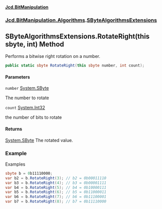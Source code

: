 #### [Jcd.BitManipulation](index.md 'index')

### [Jcd.BitManipulation.Algorithms](Jcd.BitManipulation.Algorithms.md 'Jcd.BitManipulation.Algorithms').[SByteAlgorithmsExtensions](Jcd.BitManipulation.Algorithms.SByteAlgorithmsExtensions.md 'Jcd.BitManipulation.Algorithms.SByteAlgorithmsExtensions')

## SByteAlgorithmsExtensions.RotateRight(this sbyte, int) Method

Performs a bitwise right rotation on a number.

```csharp
public static sbyte RotateRight(this sbyte number, int count);
```

#### Parameters

<a name='Jcd.BitManipulation.Algorithms.SByteAlgorithmsExtensions.RotateRight(thissbyte,int).number'></a>

`number` [System.SByte](https://docs.microsoft.com/en-us/dotnet/api/System.SByte 'System.SByte')

The number to rotate

<a name='Jcd.BitManipulation.Algorithms.SByteAlgorithmsExtensions.RotateRight(thissbyte,int).count'></a>

`count` [System.Int32](https://docs.microsoft.com/en-us/dotnet/api/System.Int32 'System.Int32')

the number of bits to rotate

#### Returns

[System.SByte](https://docs.microsoft.com/en-us/dotnet/api/System.SByte 'System.SByte')
The rotated value.

### Example

Examples

```csharp
sbyte b = 0b11110000;
var b2 = b.RotateRight(3); // b2 = 0b00011110
var b3 = b.RotateRight(4); // b3 = 0b00001111
var b4 = b.RotateRight(5); // b4 = 0b10000111
var b5 = b.RotateRight(6); // b5 = 0b11000011
var b6 = b.RotateRight(7); // b6 = 0b11100001
var b7 = b.RotateRight(8); // b7 = 0b11110000
```